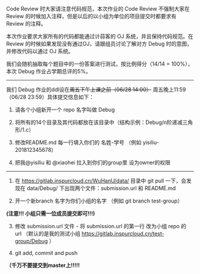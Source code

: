 Code Review 时大家请注意代码规范，本次作业的 Code Review 不强制大家在 Review 的时候加入注释，但是以后的以小组为单位的项目提交时都要求有 Review 的注释。

本次作业要求大家所有的代码都能通过计蒜客的 OJ 系统，并且保持代码规范。在 Review 的时候如果发现没有通过OJ，请跟组员讨论了解对方 Debug 时的意图，并修改代码以通过 OJ 系统。

我们会随机抽取每个题目中的一份答案进行测试，按比例得分（14/14 = 100%），本次 Debug 作业占学期总评的5%。

------------------------------------------------------------------------------------------------------------------------------
我们 Debug 作业的ddl设在~~周五下午上课之前（06/28 14:00）~~ 周五晚上11:59（06/28 23:59）具体提交信息如下：

1. 请各个小组新开一个 repo 名字叫做 Debug 

2. 将所有的14个目录及其代码都放在该目录中（结构示例：Debug/n阶递减三角形/1.c）

3. 修改README.md 每一行填入你们的 名姓-学号 （例如 yisiliu-201812345678）

4. 把我@yisiliu 和 @xiaohei 拉入到你们的group里 设为owner的权限

------------------------------------------------------------------------------------------------------------------------------

1. 在 https://gitlab.inspurcloud.cn/WuHanU/data/ 目录中 git pull 一下，会发现在 data/Debug/ 下出现两个文件：submission.url 和 README.md

2. 开一个新branch 名字为你们小组的名字 （例如 git branch test-group）

**(注意!!! 小组只需一位成员提交即可!!!)**

3. 修改 submission.url 文件 - 将 submission.url 的第一行 改为小组 repo 的 url （默认的是我的测试小组 https://gitlab.inspurcloud.cn/test-group/Debug ）

4. git add, commit and push 

**（千万不要提交到master上!!!!!**
